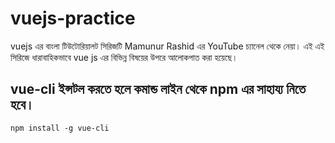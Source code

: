 # vuejs-practice

vuejs এর বাংলা টিউটোরিয়ালট সিরিজটি Mamunur Rashid এর YouTube চ্যানেল থেকে নেয়া। এই এই সিরিজে ধারাবাহিকভাবে vue js এর বিভিন্ন বিষয়ের উপরে আলোকপাত করা হয়েছে।

## vue-cli ইন্সটল করতে হলে কমান্ড লাইন থেকে npm এর সাহায্য নিতে হবে।

```
npm install -g vue-cli
```
